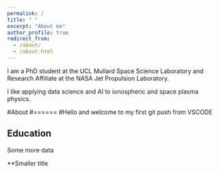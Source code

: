```yaml
---
permalink: /
title: " "
excerpt: "About me"
author_profile: true
redirect_from: 
  - /about/
  - /about.html
---
```


I am a PhD student at the UCL Mullard Space Science Laboratory and Research Affiliate at the NASA Jet Propulsion Laboratory.

I like applying data science and AI to ionospheric and space plasma physics.


#About
#======
#Hello and welcome to my first git push from VSCODE

Education
------
Some more data

**Smaller title

